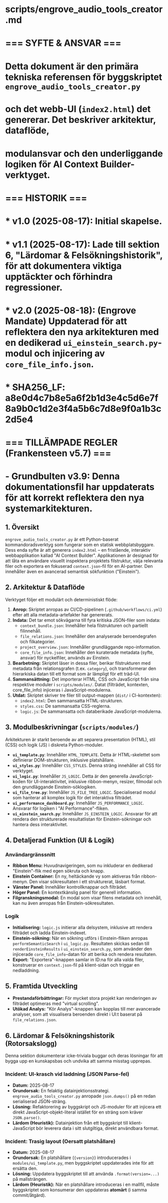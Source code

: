 <!-- BEGIN FILE: scripts/engrove_audio_tools_creator.md -->
# scripts/engrove_audio_tools_creator.md
#
# === SYFTE & ANSVAR ===
# Detta dokument är den primära tekniska referensen för byggskriptet `engrove_audio_tools_creator.py`
# och det webb-UI (`index2.html`) det genererar. Det beskriver arkitektur, dataflöde,
# modulansvar och den underliggande logiken för AI Context Builder-verktyget.
#
# === HISTORIK ===
# * v1.0 (2025-08-17): Initial skapelse.
# * v1.1 (2025-08-17): Lade till sektion 6, "Lärdomar & Felsökningshistorik", för att dokumentera viktiga upptäckter och förhindra regressioner.
# * v2.0 (2025-08-18): (Engrove Mandate) Uppdaterad för att reflektera den nya arkitekturen med en dedikerad `ui_einstein_search.py`-modul och injicering av `core_file_info.json`.
# * SHA256_LF: a8e0d4c7b8e5a6f2b1d3e4c5d6e7f8a9b0c1d2e3f4a5b6c7d8e9f0a1b3c2d5e4
#
# === TILLÄMPADE REGLER (Frankensteen v5.7) ===
# - Grundbulten v3.9: Denna dokumentationsfil har uppdaterats för att korrekt reflektera den nya systemarkitekturen.

## 1. Översikt

`engrove_audio_tools_creator.py` är ett Python-baserat kommandoradsverktyg som fungerar som en statisk webbplatsbyggare. Dess enda syfte är att generera `index2.html` – en fristående, interaktiv webbapplikation kallad "AI Context Builder". Applikationen är designad för att låta en användare visuellt inspektera projektets filstruktur, välja relevanta filer och exportera en fokuserad `context.json`-fil för en AI-partner. Den innehåller även en avancerad semantisk sökfunktion ("Einstein").

## 2. Arkitektur & Dataflöde

Verktyget följer ett modulärt och deterministiskt flöde:

1.  **Anrop:** Skriptet anropas av CI/CD-pipelinen (`.github/workflows/ci.yml`) efter att alla metadata-artefakter har genererats.
2.  **Indata:** Det tar emot sökvägarna till fyra kritiska JSON-filer som indata:
    *   `context_bundle.json`: Innehåller hela filstrukturen och partiellt filinnehåll.
    *   `file_relations.json`: Innehåller den analyserade beroendegrafen och filkategorier.
    *   `project_overview.json`: Innehåller grundläggande repo-information.
    *   `core_file_info.json`: Innehåller den kuraterade metadata (syfte, ansvar) för nyckelfiler, används av Einstein.
3.  **Bearbetning:** Skriptet läser in dessa filer, berikar filstrukturen med metadata från relationsgrafen (t.ex. `category`), och transformerar den hierarkiska datan till ett format som är lämpligt för ett träd-UI.
4.  **Sammansättning:** Det importerar HTML, CSS och JavaScript från sina respektive moduler i `scripts/modules/`. Datat (filträdet, kontexten, core_file_info) injiceras i JavaScript-modulerna.
5.  **Utdat:** Skriptet skriver tre filer till output-mappen (`dist/` i CI-kontexten):
    *   `index2.html`: Den sammansatta HTML-strukturen.
    *   `styles.css`: De sammansatta CSS-reglerna.
    *   `logic.js`: De sammansatta och databerikade JavaScript-modulerna.

## 3. Modulbeskrivningar (`scripts/modules/`)

Arkitekturen är starkt beroende av att separera presentation (HTML), stil (CSS) och logik (JS) i diskreta Python-moduler.

*   **`ui_template.py`**: Innehåller `HTML_TEMPLATE`. Detta är HTML-skelettet som definierar DOM-strukturen, inklusive platshållare.
*   **`ui_styles.py`**: Innehåller `CSS_STYLES`. Denna sträng innehåller all CSS för verktyget.
*   **`ui_logic.py`**: Innehåller `JS_LOGIC`. Detta är den generella JavaScript-koden för UI-interaktivitet, inklusive ribbon-menyn, resizer, filmodal och den grundläggande Einstein-söklogiken.
*   **`ui_file_tree.py`**: Innehåller `JS_FILE_TREE_LOGIC`. Specialiserad modul som hanterar all komplex logik för det interaktiva filträdet.
*   **`ui_performance_dashboard.py`**: Innehåller `JS_PERFORMANCE_LOGIC`. Ansvarar för logiken i "AI Performance"-fliken.
*   **`ui_einstein_search.py`**: Innehåller `JS_EINSTEIN_LOGIC`. Ansvarar för att rendera den strukturerade resultatlistan för Einstein-sökningar och hantera dess interaktivitet.

## 4. Detaljerad Funktion (UI & Logik)

### Användargränssnitt

*   **Ribbon Menu:** Huvudnavigeringen, som nu inkluderar en dedikerad "Einstein"-flik med egen sökruta och knapp.
*   **Einstein Container:** En ny, heltäckande vy som aktiveras från ribbon-menyn. Den visar sökresultaten i ett strukturerat, läsbart format.
*   **Vänster Panel:** Innehåller kontrollknappar och filträdet.
*   **Höger Panel:** En kontextkänslig panel för generell information.
*   **Filgranskningsmodal:** En modal som visar filens metadata och innehåll, kan nu även anropas från Einstein-sökresultaten.

### Logik

*   **Initialisering:** `logic.js` initierar alla delsystem, inklusive att rendera filträdet och ladda Einstein-indexet.
*   **Einstein-sökning:** När en sökning utförs i Einstein-fliken anropas `performSemanticSearch` i `ui_logic.py`. Resultaten skickas sedan till `renderEinsteinResults` i `ui_einstein_search.py`, som använder den injicerade `core_file_info`-datan för att berika och rendera resultaten.
*   **Export:** "Exportera"-knappen samlar in ID:na för alla valda filer, konstruerar en `context.json`-fil på klient-sidan och triggar en nedladdning.

## 5. Framtida Utveckling

*   **Prestandaförbättringar:** För mycket stora projekt kan renderingen av filträdet optimeras med "virtual scrolling".
*   **Utökad Analys:** "Kör Analys"-knappen kan kopplas till mer avancerade analyser, som att visualisera beroenden direkt i UI:t baserat på `file_relations.json`.

## 6. Lärdomar & Felsökningshistorik (Rotorsakslogg)

Denna sektion dokumenterar icke-triviala buggar och deras lösningar för att bygga upp en kunskapsbas och undvika att samma misstag upprepas.

### **Incident: UI-krasch vid laddning (JSON Parse-fel)**
*   **Datum:** 2025-08-17
*   **Grundorsak:** En felaktig datainjektionsstrategi. `engrove_audio_tools_creator.py` anropade `json.dumps()` på en redan serialiserad JSON-sträng.
*   **Lösning:** Refaktorering av byggskript och JS-moduler för att injicera ett direkt JavaScript-objekt-literal istället för en sträng som kräver `JSON.parse()`.
*   **Lärdom (Heuristik):** Datainjektion från ett byggskript till klient-JavaScript bör leverera data i sitt slutgiltiga, direkt användbara format.

### **Incident: Trasig layout (Oersatt platshållare)**
*   **Datum:** 2025-08-17
*   **Grundorsak:** En platshållare (`{version}`) introducerades i `modules/ui_template.py`, men byggskriptet uppdaterades inte för att ersätta den.
*   **Lösning:** Uppdatera byggskriptet till att använda `.format(version=...)` på mallsträngen.
*   **Lärdom (Heuristik):** När en platshållare introduceras i en mallfil, måste byggskriptet som konsumerar den uppdateras **atomärt** (i samma commit/åtgärd).
<!-- END FILE: scripts/engrove_audio_tools_creator.md -->
